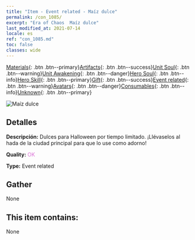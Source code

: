 ```yaml
---
title: "Item - Event related - Maíz dulce"
permalink: /con_1085/
excerpt: "Era of Chaos  Maíz dulce"
last_modified_at: 2021-07-14
locale: es
ref: "con_1085.md"
toc: false
classes: wide
---
```

 [Materials](/ItemsES/){: .btn .btn--primary}[Artifacts](/ItemsES/Artifacts/){: .btn .btn--success}[Unit Soul](/ItemsES/UnitSoul/){: .btn .btn--warning}[Unit Awakening](/ItemsES/UnitAwakening/){: .btn .btn--danger}[Hero Soul](/ItemsES/HeroSoul/){: .btn .btn--info}[Hero Skill](/ItemsES/HeroSkill/){: .btn .btn--primary}[Gift](/ItemsES/Gift/){: .btn .btn--success}[Event related](/ItemsES/Events/){: .btn .btn--warning}[Avatars](/ItemsES/Avatars/){: .btn .btn--danger}[Consumables](/ItemsES/Consumables/){: .btn .btn--info}[Unknown](/ItemsES/Unknown/){: .btn .btn--primary}

 ![Maíz dulce](/images/t/i_690011.png)

## Detalles
 **Descripción:** Dulces para Halloween por tiempo limitado. ¡Llévaselos al hada de la ciudad principal para que lo use como adorno!

 **Quality:** <span style="color: #DA70D6">OK</span>

 **Type:** Event related

## Gather

  None

## This item contains:

  None

